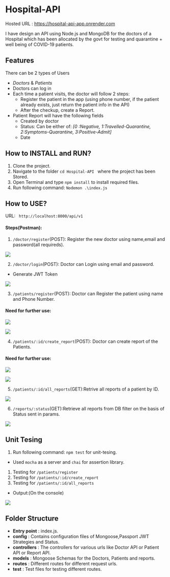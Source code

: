 # Hospital-API

Hosted URL : https://hospital-api-app.onrender.com

I have design an API using Node.js and MongoDB for the doctors of a Hospital which has been allocated by the govt for testing and quarantine + well being of COVID-19 patients.

## Features

There can be 2 types of Users
- *Doctors* & *Patients*
- Doctors can log in
- Each time a patient visits, the doctor will follow 2 steps:
    - Register the patient in the app (using phone number, if the patient already exists, just return the patient info in the API)
    - After the checkup, create a Report.
- Patient Report will have the following fields
    - Created by doctor
    - Status: Can be either of: *[0 :Negative, 1:Travelled-Quarantine, 2:Symptoms-Quarantine, 3:Positive-Admit]*
    - Date

## How to INSTALL and RUN?

1. Clone the project.
2. Navigate to the folder `cd Hospital-API ` where the project has been Stored.
3. Open Terminal and type `npm install` to install required files.
4. Run following command: `Nodemon .\index.js `

## How to USE?

URL: ` http://localhost:8000/api/v1`

#### Steps(Postman):
1. `/doctor/register`(POST): Register the new doctor using name,email and password(all requireds).

![](/images/doctors_register.jpg)


2. `/doctor/login`(POST): Doctor can Login using email and password.

- Generate JWT Token

![](/images/doctors_login.jpg)


3. `/patients/register`(POST): Doctor can Register the patient using name and Phone Number.

#### Need for further use:

![](/images/patients_authorization.jpg)

![](/images/patients_register.jpg)


4. `/patients/:id/create_report`(POST): Doctor can create report of the Patients.

#### Need for further use:

![](/images/patients_create_report_authorization.JPG)


![](/images/patients_create_report.JPG)


5. `/patients/:id/all_reports`(GET):Retrive all reports of a patient by ID.

![](/images/patients_all_report.jpg)


6. `/reports/:status`(GET):Retrieve all reports from DB filter on the basis of Status sent in params.

![](/images/reports.jpg)


## Unit Tesing 

1. Run following command: `npm test` for unit-tesing.
 
- Used `mocha` as a server and `chai` for assertion library.

1. Testing for `/patients/register`
2. Testing for `/patients/:id/create_report`
3. Testing for `/patients/:id/all_reports`

- Output:(On the console)

![](/images/unit_test.jpg)

## Folder Structure
- **Entry point** : index.js.
- **config** : Contains configuration files of Mongoose,Passport JWT Strategies and Status.
- **controllers** : The controllers for various urls like Doctor API or Patient API or Report API.
- **models** : Mongoose Schemas for the Doctors, Patients and reports.
- **routes** : Different routes for different request urls.
- **test** : Test files for testing different routes.





